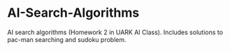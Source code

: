 # AI-Search-Algorithms
AI search algorithms (Homework 2 in UARK AI Class). Includes solutions to pac-man searching and sudoku problem.
